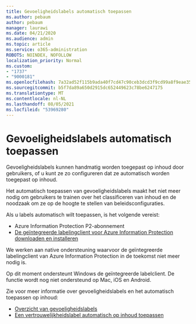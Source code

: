 ```yaml
---
title: Gevoeligheidslabels automatisch toepassen
ms.author: pebaum
author: pebaum
manager: laurawi
ms.date: 04/21/2020
ms.audience: admin
ms.topic: article
ms.service: o365-administration
ROBOTS: NOINDEX, NOFOLLOW
localization_priority: Normal
ms.custom:
- "1737"
- "9000181"
ms.openlocfilehash: 7a32ad52f115b9ada40f7cd47c90ceb3dcd3f9cd99a8f9eae3514b2e45e73bb8
ms.sourcegitcommit: b5f7da89a650d2915dc652449623c78be6247175
ms.translationtype: MT
ms.contentlocale: nl-NL
ms.lasthandoff: 08/05/2021
ms.locfileid: "53969280"
---
```

# <a name="auto-apply-sensitivity-labels"></a>Gevoeligheidslabels automatisch toepassen

Gevoeligheidslabels kunnen handmatig worden toegepast op inhoud door gebruikers, of u kunt ze zo configureren dat ze automatisch worden toegepast op inhoud.

Het automatisch toepassen van gevoeligheidslabels maakt het niet meer nodig om gebruikers te trainen over het classificeren van inhoud en de noodzaak om ze op de hoogte te stellen van beleidsconfiguraties.

Als u labels automatisch wilt toepassen, is het volgende vereist:

- Azure Information Protection P2-abonnement
- [De geïntegreerde labelingclient voor Azure Information Protection downloaden en installeren](https://docs.microsoft.com/azure/information-protection/rms-client/install-unifiedlabelingclient-app)

We werken aan native ondersteuning waarvoor de geïntegreerde labelingclient van Azure Information Protection in de toekomst niet meer nodig is.

Op dit moment ondersteunt Windows de geïntegreerde labelclient.  De functie wordt nog niet ondersteund op Mac, iOS en Android.

Zie voor meer informatie over gevoeligheidslabels en het automatisch toepassen op inhoud:

- [Overzicht van gevoeligheidslabels](https://docs.microsoft.com/microsoft-365/compliance/sensitivity-labels)
- [Een vertrouwelijkheidslabel automatisch op inhoud toepassen](https://docs.microsoft.com/microsoft-365/compliance/apply-sensitivity-label-automatically)